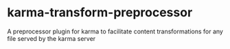 # karma-transform-preprocessor
A preprocessor plugin for karma to facilitate content transformations for any file served by the karma server
